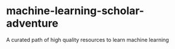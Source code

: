 # machine-learning-scholar-adventure
A curated path of high quality resources to learn machine learning
